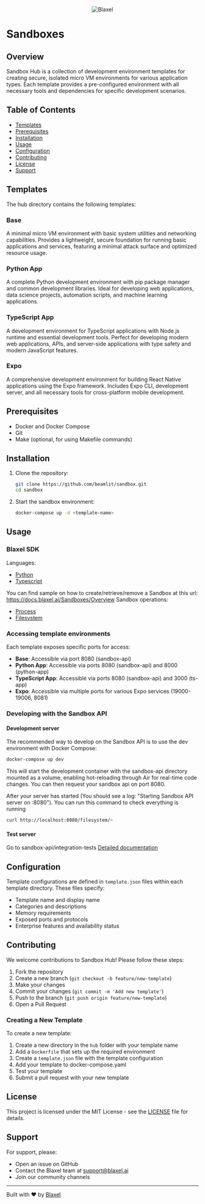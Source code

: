 <p align="center">
  <img src="https://blaxel.ai/logo.png" alt="Blaxel"/>
</p>

# Sandboxes

## Overview

Sandbox Hub is a collection of development environment templates for creating secure, isolated micro VM environments for various application types. Each template provides a pre-configured environment with all necessary tools and dependencies for specific development scenarios.

## Table of Contents

- [Templates](#templates)
- [Prerequisites](#prerequisites)
- [Installation](#installation)
- [Usage](#usage)
- [Configuration](#configuration)
- [Contributing](#contributing)
- [License](#license)
- [Support](#support)

## Templates

The hub directory contains the following templates:

### Base
A minimal micro VM environment with basic system utilities and networking capabilities. Provides a lightweight, secure foundation for running basic applications and services, featuring a minimal attack surface and optimized resource usage.

### Python App
A complete Python development environment with pip package manager and common development libraries. Ideal for developing web applications, data science projects, automation scripts, and machine learning applications.

### TypeScript App
A development environment for TypeScript applications with Node.js runtime and essential development tools. Perfect for developing modern web applications, APIs, and server-side applications with type safety and modern JavaScript features.

### Expo
A comprehensive development environment for building React Native applications using the Expo framework. Includes Expo CLI, development server, and all necessary tools for cross-platform mobile development.

## Prerequisites

- Docker and Docker Compose
- Git
- Make (optional, for using Makefile commands)

## Installation

1. Clone the repository:
   ```bash
   git clone https://github.com/beamlit/sandbox.git
   cd sandbox
   ```

2. Start the sandbox environment:
   ```bash
   docker-compose up -d <template-name>
   ```

## Usage

### Blaxel SDK

Languages:
 - [Python](https://github.com/beamlit/sdk-python)
 - [Typescript](https://github.com/modelcontextprotocol/typescript-sdk)

You can find sample on how to create/retrieve/remove a Sandbox at this url: https://docs.blaxel.ai/Sandboxes/Overview
Sandbox operations:
- [Process](https://docs.blaxel.ai/Sandboxes/Processes)
- [Filesystem](https://docs.blaxel.ai/Sandboxes/Filesystem)

### Accessing template environments

Each template exposes specific ports for access:

- **Base**: Accessible via port 8080 (sandbox-api)
- **Python App**: Accessible via ports 8080 (sandbox-api) and 8000 (python-app)
- **TypeScript App**: Accessible via ports 8080 (sandbox-api) and 3000 (ts-app)
- **Expo**: Accessible via multiple ports for various Expo services (19000-19006, 8081)

### Developing with the Sandbox API

#### Development server

The recommended way to develop on the Sandbox API is to use the dev environment with Docker Compose:

```bash
docker-compose up dev
```

This will start the development container with the sandbox-api directory mounted as a volume, enabling hot-reloading through Air for real-time code changes. You can then request your sandbox api on port 8080.

After your server has started (You should see a log: "Starting Sandbox API server on :8080"). You can run this command to check everything is running
```bash
curl http://localhost:8080/filesystem/~
```

#### Test server

Go to sandbox-api/integration-tests
[Detailed documentation](sandbox-api/integration-tests/README.md)

## Configuration

Template configurations are defined in `template.json` files within each template directory. These files specify:

- Template name and display name
- Categories and descriptions
- Memory requirements
- Exposed ports and protocols
- Enterprise features and availability status

## Contributing

We welcome contributions to Sandbox Hub! Please follow these steps:

1. Fork the repository
2. Create a new branch (`git checkout -b feature/new-template`)
3. Make your changes
4. Commit your changes (`git commit -m 'Add new template'`)
5. Push to the branch (`git push origin feature/new-template`)
6. Open a Pull Request

### Creating a New Template

To create a new template:

1. Create a new directory in the `hub` folder with your template name
2. Add a `Dockerfile` that sets up the required environment
3. Create a `template.json` file with the template configuration
4. Add your template to docker-compose.yaml
4. Test your template
5. Submit a pull request with your new template

## License

This project is licensed under the MIT License - see the [LICENSE](../LICENSE) file for details.

## Support

For support, please:

- Open an issue on GitHub
- Contact the Blaxel team at support@blaxel.ai
- Join our community channels

---

Built with ❤️ by [Blaxel](https://blaxel.ai)
